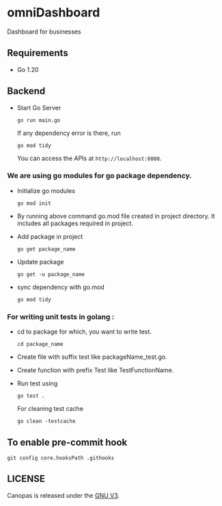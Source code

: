 # omniDashboard

Dashboard for businesses

## Requirements

- Go 1.20

## Backend

- Start Go Server

  ```
  go run main.go
  ```

  If any dependency error is there, run

  ```
  go mod tidy
  ```

  You can access the APIs at `http://localhost:8080`.

### We are using go modules for go package dependency.

- Initialize go modules

  ```
  go mod init
  ```

- By running above command go.mod file created in project directory. It includes all packages required in project.

- Add package in project

  ```
  go get package_name
  ```

- Update package

  ```
  go get -u package_name
  ```

- sync dependency with go.mod

  ```
  go mod tidy
  ```

### For writing unit tests in golang :

- cd to package for which, you want to write test.

  ```
  cd package_name
  ```

- Create file with suffix test like packageName_test.go.

- Create function with prefix Test like TestFunctionName.

- Run test using

  ```
  go test .
  ```

  For cleaning test cache

  ```
  go clean -testcache
  ```

## To enable pre-commit hook

```
git config core.hooksPath .githooks
```

## LICENSE

Canopas is released under the [GNU V3](https://github.com/canopas/canopas-website/blob/master/LICENSE.md).

